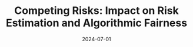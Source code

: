 ---
title: "Competing Risks: Impact on Risk Estimation and Algorithmic Fairness"
collection: workings
excerpt: "Accurate time-to-event prediction is integral to decision-making, informing medical guidelines, hiring decisions, and resource allocation. Survival analysis — the quantitative framework used to model time-to-event data — accounts for patients who do not experience the event of interest during the study period, known as censored patients. However, many patients experience events that prevent the observation of the outcome of interest. These competing risks are often treated as censoring, a practice frequently overlooked due to a limited understanding of its consequences.
Our work theoretically demonstrates why treating competing risks as censoring introduces substantial bias in survival estimates, leading to systematic overestimation of risk and, critically, amplifying disparities. First, we formalize the problem of misclassifying competing risks as censoring and quantify the resulting error in survival estimates. Specifically, we develop a framework to estimate this error and demonstrate the associated implications for predictive performance and algorithmic fairness. Furthermore, we examine how differing risk profiles across demographic groups lead to group-specific errors, potentially exacerbating existing disparities. Our findings, supported by an empirical analysis of cardiovascular management, demonstrate that ignoring competing risks disproportionately impacts the individuals most at risk of these events, potentially accentuating inequity.
By quantifying the error and highlighting the fairness implications of the common practice of considering competing risks as censoring, our work provides a critical insight into the development of survival models: practitioners must account for competing risks to improve accuracy, reduce disparities in risk assessment, and better inform downstream decisions."
date: 2024-07-01
tosubmit: ''
citation: 'Jeanselme, V., Barrett, J., and Tom, B. <b>Competing Risks: Impact on Risk Estimation and Algorithmic Fairness</b>.'
---